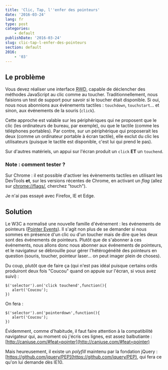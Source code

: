 ```yaml
---
title: 'Clic, Tap, l''enfer des pointeurs'
date: '2016-03-24'
lang: fr
type: post
categories:
    - default
publishDate: '2016-03-24'
slug: clic-tap-l-enfer-des-pointeurs
section: default
2016:
    - '03'
---
```


## Le problème

Vous devez réaliser une interface <abbr title="Responsive Web Design" lang="en">RWD</abbr>, capable de déclencher des méthodes JavaScript au clic comme au toucher. Traditionnellement, nous faisions un test de support pour savoir si le toucher était disponible. Si oui, nous nous abonnions aux événements tactiles : `touchdown`, `touchstart`… et sinon, aux événements de la souris (`click`).

Cette approche est valable sur les périphériques qui ne proposent que le clic (les ordinateurs de bureau, par exemple), ou que le tactile (comme les téléphones portables). Par contre, sur un périphérique qui proposerait les deux (comme un ordinateur portable à écran tactile), elle exclut du clic les utilisateurs (puisque le tactile est disponible, c'est lui qui prend le pas).

Sur d'autres matériels, un appui sur l'écran produit un `click` **ET** un `touchend`.

### Note : comment tester ?

Sur Chrome : il est possible d'activer les évènements tactiles en utilisant les DevTools **et**, sur les versions récentes de Chrome, en activant un _flag_ (allez sur [chrome://flags/](chrome://flags/), cherchez "touch").

Je n'ai pas essayé avec Firefox, IE et Edge.

## Solution

Le W3C a normalisé une nouvelle famille d'événement : les événements de pointeurs ([Pointer Events](https://www.w3.org/TR/pointerevents/)). Il s'agit non plus de se demander si nous sommes en présence d'un clic ou d'un toucher mais de dire que les deux sont des événements de pointeurs. Plutôt que de s'abonner à ces événements, nous allons donc nous abonner aux événements de pointeurs, et le navigateur se débrouille pour gérer l'hétérogénéité des pointeurs en question (souris, toucher, pointeur laser… on peut imager plein de choses).

Du coup, plutôt que de faire ça (qui n'est pas idéal puisque certains ordis produiront deux fois "Coucou" quand on appuie sur l'écran, si vous avez suivi) :

```
$('selector').on('click touchend',function(){
   alert('Coucou');
})
```

On fera :

```
$('selector').on('pointerdown',function(){
   alert('Coucou');
})
```

Évidemment, comme d'habitude, il faut faire attention à la compatibilité navigateur qui, au moment où j'écris ces lignes, est assez balbutiante : [http://caniuse.com/#feat=pointer](http://caniuse.com/#feat=pointer)

Mais heureusement, il existe un _polyfill_ maintenu par la fondation jQuery : [https://github.com/jquery/PEP](https://github.com/jquery/PEP), qui fera ce qu'on lui demande dès IE10.

